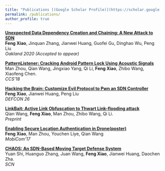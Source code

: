 ```yaml
---
title: "Publications [(Google Scholar Profile)](https://scholar.google.com/citations?user=DYbE0ZQAAAAJ&hl=en)"
permalink: /publications/
author_profile: true
---
```


<b>[Unexpected Data Dependency Creation and Chaining: A New Attack to SDN](http://fxiao.me/publications/sp20)</b> <br>
<b>Feng Xiao</b>, Jinquan Zhang, Jianwei Huang, Guofei Gu, Dinghao Wu, Peng Liu <br>
<i>Oakland 2020 (Accepted to appear)</i>
 
<b>[PatternListener: Cracking Android Pattern Lock Using Acoustic Signals](http://fxiao.me/publications/ccs18)</b> <br>
Man Zhou, Qian Wang, Jingxiao Yang, Qi Li, <b>Feng Xiao</b>, Zhibo Wang, Xiaofeng Chen. <br>
<i>CCS'18</i>

<b>[Hacking the Brain: Customize Evil Protocol to Pwn an SDN Controller](http://fxiao.me/publications/defcon26)</b> <br>
<b>Feng Xiao</b>, Jianwei Huang, Peng Liu <br>
<i>DEFCON 26</i>

<b>[LinkBait: Active Link Obfuscation to Thwart Link-flooding attack](http://fxiao.me/publications/ton)</b> <br>
Qian Wang, <b>Feng Xiao</b>, Man Zhou, Zhibo Wang, Qi Li. <br>
<i>Preprint</i>

<b>[Enabling Secure Location Authentication in Drone(poster)](http://fxiao.me/publications/mobicom17)</b> <br>
<b>Feng Xiao</b>, Man Zhou, Youchen Liye, Qian Wang <br>
<i>MobiCom'17</i>

<!--
<b>[A Security-enhanced vTPM 2.0 for Cloud Computing](http://fxiao.me/publications/icics17)</b> <br> 
Juan Wang, <b>Feng Xiao</b>, Jianwei Huang, Daochen Zha <br><i>ICICS'17</i>
-->

<b>[CHAOS: An SDN-Based Moving Target Defense System](http://fxiao.me/publications/scn)</b> <br>
Yuan Shi, Huanguo Zhang, Juan Wang, <b>Feng Xiao</b>, Jianwei Huang, Daochen Zha.<br>
<i>SCN</i>


